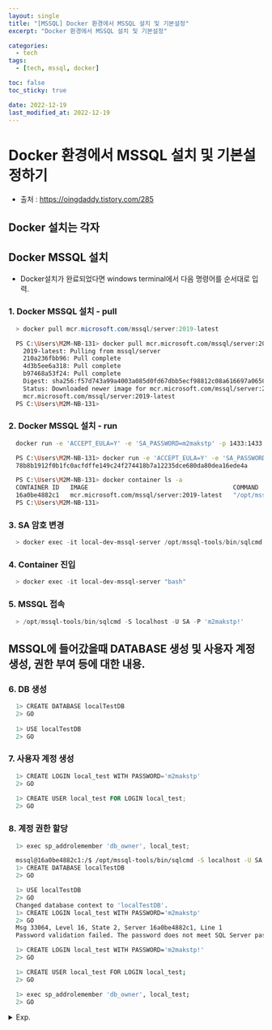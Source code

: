 ```yaml
---
layout: single
title: "[MSSQL] Docker 환경에서 MSSQL 설치 및 기본설정"
excerpt: "Docker 환경에서 MSSQL 설치 및 기본설정"

categories:
  - tech
tags:
  - [tech, mssql, docker]

toc: false
toc_sticky: true

date: 2022-12-19
last_modified_at: 2022-12-19
---
```

# Docker 환경에서 MSSQL 설치 및 기본설정하기

- 출처 : https://oingdaddy.tistory.com/285

## Docker 설치는 각자

## Docker MSSQL 설치

- Docker설치가 완료되었다면 windows terminal에서 다음 명령어를 순서대로 입력. 

### 1. Docker MSSQL 설치 - pull

```powershell
  > docker pull mcr.microsoft.com/mssql/server:2019-latest
```
  

```bash
  PS C:\Users\M2M-NB-131> docker pull mcr.microsoft.com/mssql/server:2019-latest
    2019-latest: Pulling from mssql/server
    210a236fbb96: Pull complete
    4d3b5ee6a318: Pull complete
    b97468a53f24: Pull complete
    Digest: sha256:f57d743a99a4003a085d0fd67dbb5ecf98812c08a616697a065082cad68d77ce
    Status: Downloaded newer image for mcr.microsoft.com/mssql/server:2019-latest
    mcr.microsoft.com/mssql/server:2019-latest
  PS C:\Users\M2M-NB-131>
```

### 2. Docker MSSQL 설치 - run

```bash
  docker run -e 'ACCEPT_EULA=Y' -e 'SA_PASSWORD=m2makstp' -p 1433:1433 --name local-dev-mssql-server -d mcr.microsoft.com/mssql/server:2019-latest
```
  

```bash
  PS C:\Users\M2M-NB-131> docker run -e 'ACCEPT_EULA=Y' -e 'SA_PASSWORD=m2makstp!' -p 1433:1433 --name local-dev-mssql-server -d mcr.microsoft.com/mssql/server:2019-latest
  78b8b1912f0b1fc0acfdffe149c24f274418b7a12235dce680da80dea16ede4a

  PS C:\Users\M2M-NB-131> docker container ls -a
  CONTAINER ID   IMAGE                                        COMMAND                  CREATED          STATUS          PORTS                    NAMES
  16a0be4882c1   mcr.microsoft.com/mssql/server:2019-latest   "/opt/mssql/bin/perm…"   35 seconds ago   Up 35 seconds   0.0.0.0:1433->1433/tcp   local-dev-mssql-server
  PS C:\Users\M2M-NB-131>
```

### 3. SA 암호 변경

```powershell
  > docker exec -it local-dev-mssql-server /opt/mssql-tools/bin/sqlcmd -S > localhost -U SA -P 'm2makstp!' -Q 'ALTER LOGIN SA WITH PASSWORD="m2makstp!@"'
```

### 4. Container 진입
```powershell
  > docker exec -it local-dev-mssql-server "bash"
```

### 5. MSSQL 접속

```powershell
  > /opt/mssql-tools/bin/sqlcmd -S localhost -U SA -P 'm2makstp!'
```

## MSSQL에 들어갔을때 DATABASE 생성 및 사용자 계정 생성, 권한 부여 등에 대한 내용. 

### 6. DB 생성

```powershell
  1> CREATE DATABASE localTestDB
  2> GO
 
  1> USE localTestDB
  2> GO
```  


### 7. 사용자 계정 생성

```powershell
  1> CREATE LOGIN local_test WITH PASSWORD='m2makstp'
  2> GO
  
  1> CREATE USER local_test FOR LOGIN local_test;
  2> GO  
```

### 8. 계정 권한 할당

```powershell
  1> exec sp_addrolemember 'db_owner', local_test;
```
  

```bash
  mssql@16a0be4882c1:/$ /opt/mssql-tools/bin/sqlcmd -S localhost -U SA -P 'm2makstp!'
  1> CREATE DATABASE localTestDB
  2> GO

  1> USE localTestDB
  2> GO
  Changed database context to 'localTestDB'.
  1> CREATE LOGIN local_test WITH PASSWORD='m2makstp'
  2> GO
  Msg 33064, Level 16, State 2, Server 16a0be4882c1, Line 1
  Password validation failed. The password does not meet SQL Server password policy requirements because it is not complex enough. The password must be at least 8 characters long and contain characters from three of the following four sets: Uppercase letters, Lowercase letters, Base 10 digits, and Symbols.

  1> CREATE LOGIN local_test WITH PASSWORD='m2makstp!'
  2> GO

  1> CREATE USER local_test FOR LOGIN local_test;
  2> GO

  1> exec sp_addrolemember 'db_owner', local_test;
  2> GO
```

<details>
  <summary>Exp.</summary>  
  <pre>

### 참조

  </pre>
</details>